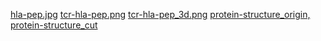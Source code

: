[hla-pep.jpg](https://microbiologynotes.org/wp-content/uploads/2020/12/Structure-of-MHC-Class-I-A-and-class-II-proteins-B-The-two-globular-domains-furthest-e1607363427791.jpg)
[tcr-hla-pep.png](https://www.researchgate.net/profile/Janosch-Deeg-2/publication/280663544/figure/fig1/AS:792466320015360@1565950102258/MHC-class-I-and-class-II-and-their-role-as-mediators-during-antigen-presentation-and.png)
[tcr-hla-pep_3d.png](https://epivax.com/wp-content/uploads/2018/05/JanusMatrix.png)
[protein-structure_origin, protein-structure_cut](https://qinqianshan.com/img/biology/protein/protein-structure-1-2.png)
